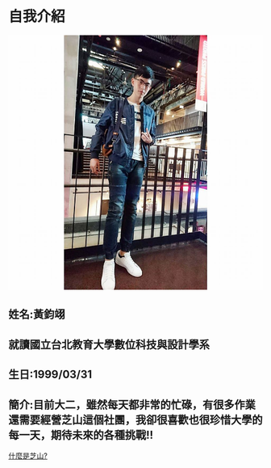 <!DOCTYPE html>
<html lang>
        
<head>
    <meta charset="UTF-8">
    <meta name="viewport" content="width=device-width, initial-scale=1.0">
    <meta http-equiv="X-UA-Compatible" content="ie=edge">
    <title>Document</title>
</head>
<body>
    <h1>自我介紹</h1>
    <img src="./照片.jpg" alt="我本人">
    <h2>姓名:黃鈞翊</h2>
    <h2>就讀國立台北教育大學數位科技與設計學系</h2>
    <h2>生日:1999/03/31</h2>
    <h2>簡介:目前大二，雖然每天都非常的忙碌，有很多作業還需要經營芝山這個社團，我卻很喜歡也很珍惜大學的每一天，期待未來的各種挑戰!!</h2>
  <a href="./n2.html">什麼是芝山?</a>
</body>
</html>
